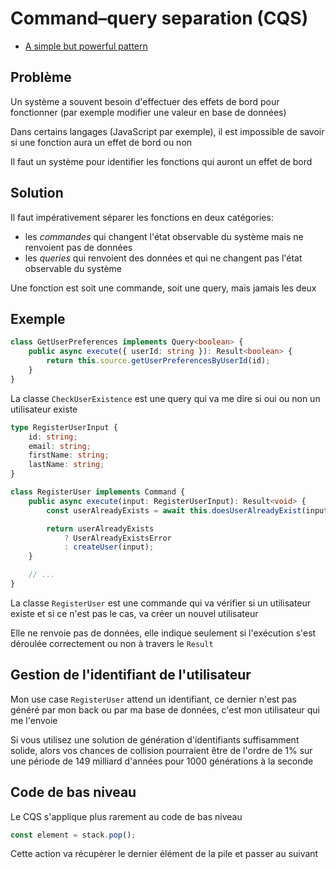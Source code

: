 # Command–query separation (CQS)

- [A simple but powerful pattern](https://www.dotnetcurry.com/patterns-practices/1461/command-query-separation-cqs)

## Problème

Un système a souvent besoin d'effectuer des effets de bord pour fonctionner (par exemple modifier une valeur en base de données)

Dans certains langages (JavaScript par exemple), il est impossible de savoir si une fonction aura un effet de bord ou non

Il faut un système pour identifier les fonctions qui auront un effet de bord

## Solution

Il faut impérativement séparer les fonctions en deux catégories:

- les *commandes* qui changent l'état observable du système mais ne renvoient pas de données
- les *queries* qui renvoient des données et qui ne changent pas l'état observable du système

Une fonction est soit une commande, soit une query, mais jamais les deux

## Exemple

```ts
class GetUserPreferences implements Query<boolean> {
    public async execute({ userId: string }): Result<boolean> {
        return this.source.getUserPreferencesByUserId(id);
    }
}
```

La classe `CheckUserExistence` est une query qui va me dire si oui ou non un utilisateur existe

```ts
type RegisterUserInput {
    id: string;
    email: string;
    firstName: string;
    lastName: string;
}

class RegisterUser implements Command {
    public async execute(input: RegisterUserInput): Result<void> {
        const userAlreadyExists = await this.doesUserAlreadyExist(input.emailAddress);

        return userAlreadyExists
            ? UserAlreadyExistsError
            : createUser(input);
    }

    // ...
}
```

La classe `RegisterUser` est une commande qui va vérifier si un utilisateur existe et si ce n'est pas le cas, va créer un nouvel utilisateur

Elle ne renvoie pas de données, elle indique seulement si l'exécution s'est déroulée correctement ou non à travers le `Result`

## Gestion de l'identifiant de l'utilisateur

Mon use case `RegisterUser` attend un identifiant, ce dernier n'est pas généré par mon back ou par ma base de données, c'est mon utilisateur qui me l'envoie

Si vous utilisez une solution de génération d'identifiants suffisamment solide, alors vos chances de collision pourraient être de l'ordre de 1% sur une période de 149 milliard d'années pour 1000 générations à la seconde

## Code de bas niveau

Le CQS s'applique plus rarement au code de bas niveau

```ts
const element = stack.pop();
```

Cette action va récupérer le dernier élément de la pile et passer au suivant
